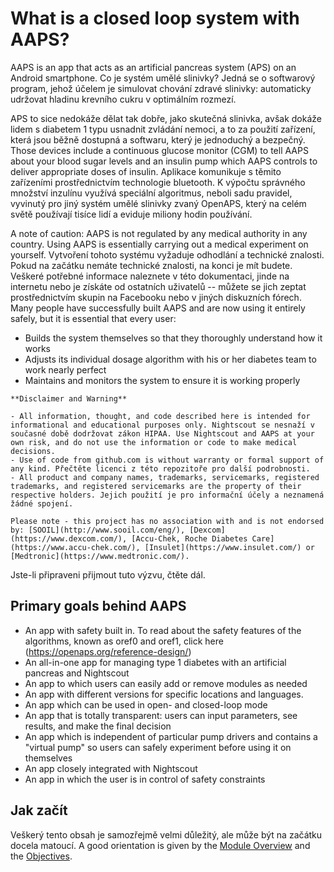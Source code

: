 # What is a closed loop system with AAPS?

AAPS is an app that acts as an artificial pancreas system (APS) on an Android smartphone. Co je systém umělé slinivky? Jedná se o softwarový program, jehož účelem je simulovat chování zdravé slinivky: automaticky udržovat hladinu krevního cukru v optimálním rozmezí.

APS to sice nedokáže dělat tak dobře, jako skutečná slinivka, avšak dokáže lidem s diabetem 1 typu usnadnit zvládání nemoci, a to za použití zařízení, která jsou běžně dostupná a softwaru, který je jednoduchý a bezpečný. Those devices include a continuous glucose monitor (CGM) to tell AAPS about your blood sugar levels and an insulin pump which AAPS controls to deliver appropriate doses of insulin. Aplikace komunikuje s těmito zařízeními prostřednictvím technologie bluetooth. K výpočtu správného množství inzulínu využívá speciální algoritmus, neboli sadu pravidel, vyvinutý pro jiný systém umělé slinivky zvaný OpenAPS, který na celém světě používají tisíce lidí a eviduje miliony hodin používání.

A note of caution: AAPS is not regulated by any medical authority in any country. Using AAPS is essentially carrying out a medical experiment on yourself. Vytvoření tohoto systému vyžaduje odhodlání a technické znalosti. Pokud na začátku nemáte technické znalosti, na konci je mít budete. Veškeré potřebné informace naleznete v této dokumentaci, jinde na internetu nebo je získáte od ostatních uživatelů -- můžete se jich zeptat prostřednictvím skupin na Facebooku nebo v jiných diskuzních fórech. Many people have successfully built AAPS and are now using it entirely safely, but it is essential that every user:

- Builds the system themselves so that they thoroughly understand how it works
- Adjusts its individual dosage algorithm with his or her diabetes team to work nearly perfect
- Maintains and monitors the system to ensure it is working properly

```{note}
**Disclaimer and Warning**

- All information, thought, and code described here is intended for informational and educational purposes only. Nightscout se nesnaží v současné době dodržovat zákon HIPAA. Use Nightscout and AAPS at your own risk, and do not use the information or code to make medical decisions.
- Use of code from github.com is without warranty or formal support of any kind. Přečtěte licenci z této repozitoře pro další podrobnosti.
- All product and company names, trademarks, servicemarks, registered trademarks, and registered servicemarks are the property of their respective holders. Jejich použití je pro informační účely a neznamená žádné spojení.

Please note - this project has no association with and is not endorsed by: [SOOIL](http://www.sooil.com/eng/), [Dexcom](https://www.dexcom.com/), [Accu-Chek, Roche Diabetes Care](https://www.accu-chek.com/), [Insulet](https://www.insulet.com/) or [Medtronic](https://www.medtronic.com/).
```

Jste-li připraveni přijmout tuto výzvu, čtěte dál.

## Primary goals behind AAPS

- An app with safety built in. To read about the safety features of the algorithms, known as oref0 and oref1, click here (<https://openaps.org/reference-design/>)
- An all-in-one app for managing type 1 diabetes with an artificial pancreas and Nightscout
- An app to which users can easily add or remove modules as needed
- An app with different versions for specific locations and languages.
- An app which can be used in open- and closed-loop mode
- An app that is totally transparent: users can input parameters, see results, and make the final decision
- An app which is independent of particular pump drivers and contains a "virtual pump" so users can safely experiment before using it on themselves
- An app closely integrated with Nightscout
- An app in which the user is in control of safety constraints

## Jak začít

Veškerý tento obsah je samozřejmě velmi důležitý, ale může být na začátku docela matoucí. A good orientation is given by the [Module Overview](../Module/module.md) and the [Objectives](../Usage/Objectives.html).
